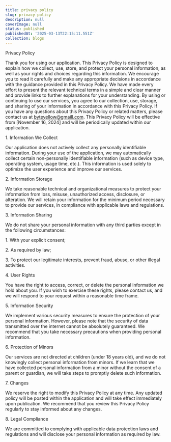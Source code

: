 ```yaml
---
title: privacy policy
slug: privacy-policy
description: null
coverImage: null
status: published
publishedAt: '2025-03-13T22:15:11.551Z'
collection: blogs
---
```

Privacy Policy

Thank you for using our application. This Privacy Policy is designed to explain how we collect, use, store, and protect your personal information, as well as your rights and choices regarding this information. We encourage you to read it carefully and make any appropriate decisions in accordance with the guidance provided in this Privacy Policy. We have made every effort to present the relevant technical terms in a simple and clear manner and provide links to further explanations for your understanding. By using or continuing to use our services, you agree to our collection, use, storage, and sharing of your information in accordance with this Privacy Policy. If you have any questions about this Privacy Policy or related matters, please contact us at byteyellow@gmaill.com. This Privacy Policy will be effective from \[November 16, 2024\] and will be periodically updated within our application.

1\. Information We Collect

Our application does not actively collect any personally identifiable information. During your use of the application, we may automatically collect certain non-personally identifiable information (such as device type, operating system, usage time, etc.). This information is used solely to optimize the user experience and improve our services.

2\. Information Storage

We take reasonable technical and organizational measures to protect your information from loss, misuse, unauthorized access, disclosure, or alteration. We will retain your information for the minimum period necessary to provide our services, in compliance with applicable laws and regulations.

3\. Information Sharing

We do not share your personal information with any third parties except in the following circumstances:

1\. With your explicit consent;

2\. As required by law;

3\. To protect our legitimate interests, prevent fraud, abuse, or other illegal activities.

4\. User Rights

You have the right to access, correct, or delete the personal information we hold about you. If you wish to exercise these rights, please contact us, and we will respond to your request within a reasonable time frame.

5\. Information Security

We implement various security measures to ensure the protection of your personal information. However, please note that the security of data transmitted over the internet cannot be absolutely guaranteed. We recommend that you take necessary precautions when providing personal information.

6\. Protection of Minors

Our services are not directed at children (under 18 years old), and we do not knowingly collect personal information from minors. If we learn that we have collected personal information from a minor without the consent of a parent or guardian, we will take steps to promptly delete such information.

7\. Changes

We reserve the right to modify this Privacy Policy at any time. Any updated policy will be posted within the application and will take effect immediately upon publication. We recommend that you review this Privacy Policy regularly to stay informed about any changes.

8\. Legal Compliance

We are committed to complying with applicable data protection laws and regulations and will disclose your personal information as required by law.
